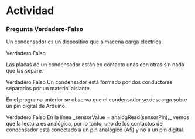
# Actividad

### Pregunta Verdadero-Falso

<quiz name="">
    <question>
        <p>Un condensador es un dispositivo que almacena carga eléctrica.</p>
        <answer correct>Verdadero</answer>
        <answer>Falso</answer>
    </question>
    <question>
        <p>Las placas de un condensador están en contacto unas con otras sin nada que las separe.</p>
        <answer>Verdadero</answer>
        <answer correct>Falso</answer>
        <explanation>Un condensador está formado por dos conductores separados por un material aislante.</explanation>
    </question>
    <question>
        <p>En el programa anterior se observa que el condensador se descarga sobre un pin digital de Arduino.</p>
        <answer>Verdadero</answer>
        <answer correct>Falso</answer>
        <explanation>En la línea  _sensorValue = analogRead(sensorPin);_ vemos que la lectura es analógica, por lo tanto, uno de los contactos del condensador está conectado a un pin analógico (A5) y no a un pin digital.</explanation>
    </question>
</quiz>